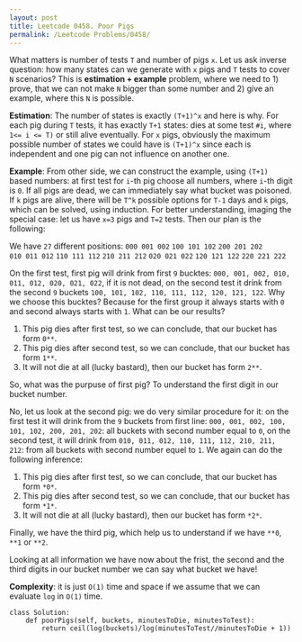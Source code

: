 ```yaml
---
layout: post
title: Leetcode 0458. Poor Pigs
permalink: /Leetcode Problems/0458/
---
```


What matters is number of tests `T` and number of pigs `x`. Let us ask inverse question: how many states can we generate with `x` pigs and `T` tests to cover `N` scenarios? This is **estimation + example** problem, where we need to 1) prove, that we can not make `N` bigger than some number and 2) give an example, where this `N` is possible. 

**Estimation**: The number of states is exactly `(T+1)^x` and here is why. For each pig during `T` tests, it has exactly `T+1` states: dies at some test `#i`, where `1<= i <= T)` or still alive eventually. For `x` pigs, obviously the maximum possible number of states we could have is `(T+1)^x` since each is independent and one pig can not influence on another one. 

**Example**: From other side, we can construct the example, using `(T+1)` based numbers: at first test for `i`-th pig choose all numbers, where `i`-th digit is `0`. If all pigs are dead, we can immediately say what bucket was poisoned. If `k` pigs are alive, there will be `T^k` possible options for `T-1` days and `k` pigs, which can be solved, using induction. For better understanding, imaging the special case: let us have `x=3` pigs and `T=2` tests. Then our plan is the following:

We have `27` different positions: 
`000 001 002`        `100 101 102`        `200 201 202`              
`010 011 012`        `110 111 112`        `210 211 212`
`020 021 022`        `120 121 122`        `220 221 222`

On the first test, first pig will drink from first `9` bucktes: `000, 001, 002, 010, 011, 012, 020, 021, 022`, if it is not dead, on the second test it drink from the second `9` buckets `100, 101, 102, 110, 111, 112, 120, 121, 122`. Why we choose this bucktes? Because for the first group it always starts with `0` and second always starts with `1`. What can be our results?

1. This pig dies after first test, so we can conclude, that our bucket has form `0**`.
2. This pig dies after second test, so we can conclude, that our bucket has form `1**`.
3. It will not die at all (lucky bastard), then our bucket has form `2**`.

So, what was the purpuse of first pig? To understand the first digit in our bucket number.

No, let us look at the second pig: we do very similar procedure for it: on the first test it will drink from the `9` buckets from first line: `000, 001, 002, 100, 101, 102, 200, 201, 202`: all buckets with second number equal to `0`, on the second test, it will drink from `010, 011, 012, 110, 111, 112, 210, 211, 212`: from all buckets with second number equel to `1`. We again can do the following inference:

1. This pig dies after first test, so we can conclude, that our bucket has form `*0*`.
2. This pig dies after second test, so we can conclude, that our bucket has form `*1*`.
3. It will not die at all (lucky bastard), then our bucket has form `*2*`.

Finally, we have the third pig, which help us to understand if we have `**0`, `**1` or `**2`.

Looking at all information we have now about the frist, the second and the third digits in our bucket number we can say what bucket we have!

**Complexity**: it is just `O(1)` time and space if we assume that we can evaluate `log` in `O(1)` time.

```
class Solution:
    def poorPigs(self, buckets, minutesToDie, minutesToTest):
        return ceil(log(buckets)/log(minutesToTest//minutesToDie + 1))
```